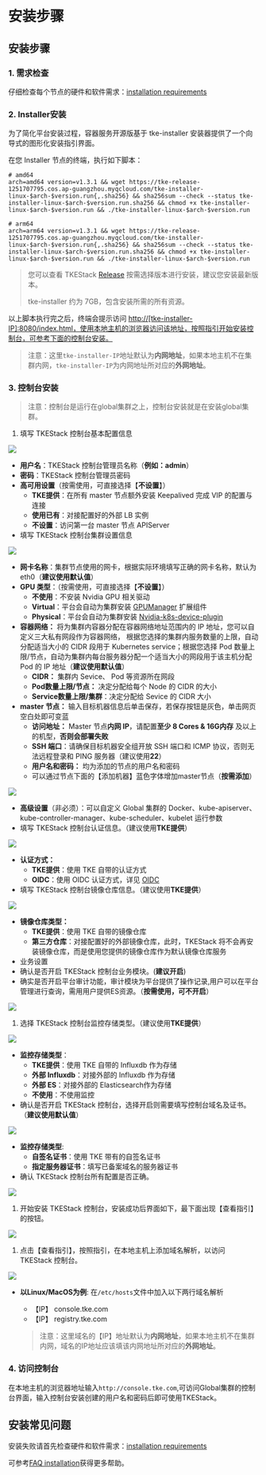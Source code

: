 # 安装步骤

## 安装步骤

### 1. 需求检查

仔细检查每个节点的硬件和软件需求：[installation requirements](bu-shu-huan-jing-yao-qiu.md)

### 2. Installer安装

为了简化平台安装过程，容器服务开源版基于 tke-installer 安装器提供了一个向导式的图形化安装指引界面。

在您 Installer 节点的终端，执行如下脚本：

```text
# amd64
arch=amd64 version=v1.3.1 && wget https://tke-release-1251707795.cos.ap-guangzhou.myqcloud.com/tke-installer-linux-$arch-$version.run{,.sha256} && sha256sum --check --status tke-installer-linux-$arch-$version.run.sha256 && chmod +x tke-installer-linux-$arch-$version.run && ./tke-installer-linux-$arch-$version.run

# arm64
arch=arm64 version=v1.3.1 && wget https://tke-release-1251707795.cos.ap-guangzhou.myqcloud.com/tke-installer-linux-$arch-$version.run{,.sha256} && sha256sum --check --status tke-installer-linux-$arch-$version.run.sha256 && chmod +x tke-installer-linux-$arch-$version.run && ./tke-installer-linux-$arch-$version.run
```

> 您可以查看 TKEStack [Release](https://github.com/tkestack/tke/releases) 按需选择版本进行安装，建议您安装最新版本。
>
> tke-installer 约为 7GB，包含安装所需的所有资源。

以上脚本执行完之后，终端会提示访问 [http://\[tke-installer-IP\]:8080/index.html，使用本地主机的浏览器访问该地址，按照指引开始安装控制台，可参考下面的控制台安装。](http://[tke-installer-IP]:8080/index.html，使用本地主机的浏览器访问该地址，按照指引开始安装控制台，可参考下面的控制台安装。)

> 注意：这里`tke-installer-IP`地址默认为**内网地址**，如果本地主机不在集群内网，`tke-installer-IP`为内网地址所对应的**外网地址**。

### 3. 控制台安装

> 注意：控制台是运行在global集群之上，控制台安装就是在安装global集群。

1. 填写 TKEStack 控制台基本配置信息

![](https://github.com/PatrickLai7528/docs/tree/367ed6036bfdb372201d6e1790cdfffbf16b6ac6/images/step-1.png)

* **用户名**：TKEStack 控制台管理员名称（**例如：admin**）
* **密码**：TKEStack 控制台管理员密码
* **高可用设置**（按需使用，可直接选择【**不设置**】）
  * **TKE提供**：在所有 master 节点额外安装 Keepalived 完成 VIP 的配置与连接
  * **使用已有**：对接配置好的外部 LB 实例
  * **不设置**：访问第一台 master 节点 APIServer
* 填写 TKEStack 控制台集群设置信息

![](https://github.com/PatrickLai7528/docs/tree/367ed6036bfdb372201d6e1790cdfffbf16b6ac6/images/step-2.png)

* **网卡名称**：集群节点使用的网卡，根据实际环境填写正确的网卡名称，默认为eth0（**建议使用默认值**）
* **GPU 类型**：（按需使用，可直接选择【**不设置**】）
  * **不使用**：不安装 Nvidia GPU 相关驱动
  * **Virtual**：平台会自动为集群安装 [GPUManager](../chan-pin-te-se-gong-neng/gpumanager.md)  扩展组件
  * **Physical**：平台会自动为集群安装 [Nvidia-k8s-device-plugin](https://github.com/NVIDIA/k8s-device-plugin)
* **容器网络：** 将为集群内容器分配在容器网络地址范围内的 IP 地址，您可以自定义三大私有网段作为容器网络， 根据您选择的集群内服务数量的上限，自动分配适当大小的 CIDR 段用于 Kubernetes service；根据您选择 Pod 数量上限/节点，自动为集群内每台服务器分配一个适当大小的网段用于该主机分配 Pod 的 IP 地址（**建议使用默认值**）
  * **CIDR：** 集群内 Sevice、 Pod 等资源所在网段
  * **Pod数量上限/节点：** 决定分配给每个 Node 的 CIDR 的大小
  * **Service数量上限/集群**：决定分配给 Sevice 的 CIDR 大小
* **master 节点：** 输入目标机器信息后单击保存，若保存按钮是灰色，单击网页空白处即可变蓝
  * **访问地址：** Master 节点**内网 IP**，请配置**至少 8 Cores & 16G内存** 及以上的机型，**否则会部署失败**
  * **SSH 端口**：请确保目标机器安全组开放 SSH 端口和 ICMP 协议，否则无法远程登录和 PING 服务器（建议使用**22**）
  * **用户名和密码：** 均为添加的节点的用户名和密码
  * 可以通过节点下面的【添加机器】蓝色字体增加master节点（**按需添加**）

![](https://github.com/PatrickLai7528/docs/tree/367ed6036bfdb372201d6e1790cdfffbf16b6ac6/images/step-3-2.png)

* **高级设置**（非必须）：可以自定义 Global 集群的 Docker、kube-apiserver、kube-controller-manager、kube-scheduler、kubelet 运行参数
* 填写 TKEStack 控制台认证信息。（建议使用**TKE提供**）

![](https://github.com/PatrickLai7528/docs/tree/367ed6036bfdb372201d6e1790cdfffbf16b6ac6/images/step-3-1.png)

* **认证方式：**
  * **TKE提供**：使用 TKE 自带的认证方式
  * **OIDC**：使用 OIDC 认证方式，详见 [OIDC](https://kubernetes.io/docs/reference/access-authn-authz/authentication/#openid-connect-tokens)
* 填写 TKEStack 控制台镜像仓库信息。（建议使用**TKE提供**）

![](https://github.com/PatrickLai7528/docs/tree/367ed6036bfdb372201d6e1790cdfffbf16b6ac6/images/step-4.png)

* **镜像仓库类型：**
  * **TKE提供**：使用 TKE 自带的镜像仓库
  * **第三方仓库**：对接配置好的外部镜像仓库，此时，TKEStack 将不会再安装镜像仓库，而是使用您提供的镜像仓库作为默认镜像仓库服务
* 业务设置
* 确认是否开启 TKEStack 控制台业务模块。\(**建议开启**\)
* 确实是否开启平台审计功能，审计模块为平台提供了操作记录,用户可以在平台管理进行查询，需用用户提供ES资源。（**按需使用，可不开启**）

![](https://github.com/PatrickLai7528/docs/tree/367ed6036bfdb372201d6e1790cdfffbf16b6ac6/images/step-5.png)

1. 选择 TKEStack 控制台监控存储类型。（建议使用**TKE提供**）

![](https://github.com/PatrickLai7528/docs/tree/367ed6036bfdb372201d6e1790cdfffbf16b6ac6/images/step-6.png)

* **监控存储类型**：
  * **TKE提供**：使用 TKE 自带的 Influxdb 作为存储
  * **外部 Influxdb**：对接外部的 Influxdb 作为存储
  * **外部 ES**：对接外部的 Elasticsearch作为存储
  * **不使用**：不使用监控
* 确认是否开启 TKEStack 控制台，选择开启则需要填写控制台域名及证书。（**建议使用默认值**）

![](https://github.com/PatrickLai7528/docs/tree/367ed6036bfdb372201d6e1790cdfffbf16b6ac6/images/step-7.png)

* **监控存储类型**:
  * **自签名证书**：使用 TKE 带有的自签名证书
  * **指定服务器证书**：填写已备案域名的服务器证书
* 确认 TKEStack 控制台所有配置是否正确。

![](https://github.com/PatrickLai7528/docs/tree/367ed6036bfdb372201d6e1790cdfffbf16b6ac6/images/step-8.png)

1. 开始安装 TKEStack 控制台，安装成功后界面如下，最下面出现【查看指引】的按钮。

![](https://github.com/PatrickLai7528/docs/tree/367ed6036bfdb372201d6e1790cdfffbf16b6ac6/images/step-9.png)

1. 点击【查看指引】，按照指引，在本地主机上添加域名解析，以访问 TKEStack 控制台。

![](https://github.com/PatrickLai7528/docs/tree/367ed6036bfdb372201d6e1790cdfffbf16b6ac6/images/step-10.png)

* **以Linux/MacOS为例**: 在`/etc/hosts`文件中加入以下两行域名解析

  * 【IP】 console.tke.com
  * 【IP】 registry.tke.com

  > 注意：这里域名的【IP】地址默认为**内网地址**，如果本地主机不在集群内网，域名的IP地址应该填该内网地址所对应的**外网地址**。

### 4. 访问控制台

在本地主机的浏览器地址输入`http://console.tke.com`,可访问Global集群的控制台界面，输入控制台安装创建的用户名和密码后即可使用TKEStack。

## 安装常见问题

安装失败请首先检查硬件和软件需求：[installation requirements](bu-shu-huan-jing-yao-qiu.md)

可参考[FAQ installation](../faq/bu-shu-lei/)获得更多帮助。

